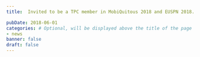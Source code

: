 ```yaml
---
title:  Invited to be a TPC member in MobiQuitous 2018 and EUSPN 2018.

pubDate: 2018-06-01
categories: # Optional, will be displayed above the title of the page
- news
banner: false
draft: false
---
```

